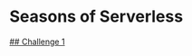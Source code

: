 # Seasons of Serverless

[## Challenge 1](https://github.com/LocksleyLK/seasons-of-serverless/tree/master/challenge-1)

